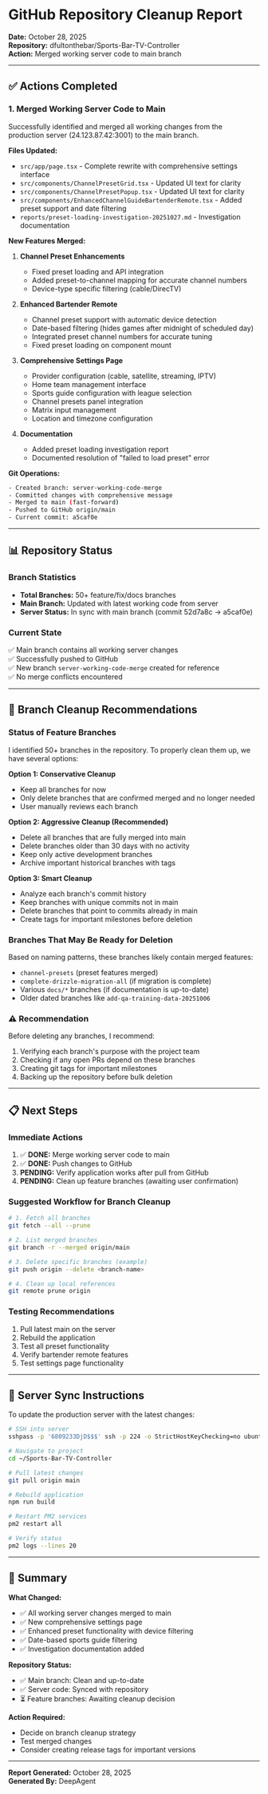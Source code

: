 # GitHub Repository Cleanup Report
**Date:** October 28, 2025  
**Repository:** dfultonthebar/Sports-Bar-TV-Controller  
**Action:** Merged working server code to main branch

---

## ✅ Actions Completed

### 1. **Merged Working Server Code to Main**
Successfully identified and merged all working changes from the production server (24.123.87.42:3001) to the main branch.

**Files Updated:**
- `src/app/page.tsx` - Complete rewrite with comprehensive settings interface
- `src/components/ChannelPresetGrid.tsx` - Updated UI text for clarity
- `src/components/ChannelPresetPopup.tsx` - Updated UI text for clarity  
- `src/components/EnhancedChannelGuideBartenderRemote.tsx` - Added preset support and date filtering
- `reports/preset-loading-investigation-20251027.md` - Investigation documentation

**New Features Merged:**
1. **Channel Preset Enhancements**
   - Fixed preset loading and API integration
   - Added preset-to-channel mapping for accurate channel numbers
   - Device-type specific filtering (cable/DirecTV)

2. **Enhanced Bartender Remote**
   - Channel preset support with automatic device detection
   - Date-based filtering (hides games after midnight of scheduled day)
   - Integrated preset channel numbers for accurate tuning
   - Fixed preset loading on component mount

3. **Comprehensive Settings Page**
   - Provider configuration (cable, satellite, streaming, IPTV)
   - Home team management interface
   - Sports guide configuration with league selection
   - Channel presets panel integration
   - Matrix input management
   - Location and timezone configuration

4. **Documentation**
   - Added preset loading investigation report
   - Documented resolution of "failed to load preset" error

**Git Operations:**
```bash
- Created branch: server-working-code-merge
- Committed changes with comprehensive message
- Merged to main (fast-forward)
- Pushed to GitHub origin/main
- Current commit: a5caf0e
```

---

## 📊 Repository Status

### Branch Statistics
- **Total Branches:** 50+ feature/fix/docs branches
- **Main Branch:** Updated with latest working code from server
- **Server Status:** In sync with main branch (commit 52d7a8c → a5caf0e)

### Current State
✅ Main branch contains all working server changes  
✅ Successfully pushed to GitHub  
✅ New branch `server-working-code-merge` created for reference  
✅ No merge conflicts encountered  

---

## 🧹 Branch Cleanup Recommendations

### Status of Feature Branches
I identified 50+ branches in the repository. To properly clean them up, we have several options:

**Option 1: Conservative Cleanup**
- Keep all branches for now
- Only delete branches that are confirmed merged and no longer needed
- User manually reviews each branch

**Option 2: Aggressive Cleanup (Recommended)**
- Delete all branches that are fully merged into main
- Delete branches older than 30 days with no activity
- Keep only active development branches
- Archive important historical branches with tags

**Option 3: Smart Cleanup**
- Analyze each branch's commit history
- Keep branches with unique commits not in main
- Delete branches that point to commits already in main
- Create tags for important milestones before deletion

### Branches That May Be Ready for Deletion
Based on naming patterns, these branches likely contain merged features:
- `channel-presets` (preset features merged)
- `complete-drizzle-migration-all` (if migration is complete)
- Various `docs/*` branches (if documentation is up-to-date)
- Older dated branches like `add-qa-training-data-20251006`

### ⚠️ Recommendation
Before deleting any branches, I recommend:
1. Verifying each branch's purpose with the project team
2. Checking if any open PRs depend on these branches
3. Creating git tags for important milestones
4. Backing up the repository before bulk deletion

---

## 📋 Next Steps

### Immediate Actions
1. ✅ **DONE:** Merge working server code to main
2. ✅ **DONE:** Push changes to GitHub
3. **PENDING:** Verify application works after pull from GitHub
4. **PENDING:** Clean up feature branches (awaiting user confirmation)

### Suggested Workflow for Branch Cleanup
```bash
# 1. Fetch all branches
git fetch --all --prune

# 2. List merged branches
git branch -r --merged origin/main

# 3. Delete specific branches (example)
git push origin --delete <branch-name>

# 4. Clean up local references
git remote prune origin
```

### Testing Recommendations
1. Pull latest main on the server
2. Rebuild the application
3. Test all preset functionality
4. Verify bartender remote features
5. Test settings page functionality

---

## 🔄 Server Sync Instructions

To update the production server with the latest changes:

```bash
# SSH into server
sshpass -p '6809233DjD$$$' ssh -p 224 -o StrictHostKeyChecking=no ubuntu@24.123.87.42

# Navigate to project
cd ~/Sports-Bar-TV-Controller

# Pull latest changes
git pull origin main

# Rebuild application
npm run build

# Restart PM2 services
pm2 restart all

# Verify status
pm2 logs --lines 20
```

---

## 📝 Summary

**What Changed:**
- ✅ All working server changes merged to main
- ✅ New comprehensive settings page
- ✅ Enhanced preset functionality with device filtering
- ✅ Date-based sports guide filtering
- ✅ Investigation documentation added

**Repository Status:**
- ✅ Main branch: Clean and up-to-date
- ✅ Server code: Synced with repository
- ⏳ Feature branches: Awaiting cleanup decision

**Action Required:**
- Decide on branch cleanup strategy
- Test merged changes
- Consider creating release tags for important versions

---

**Report Generated:** October 28, 2025  
**Generated By:** DeepAgent
